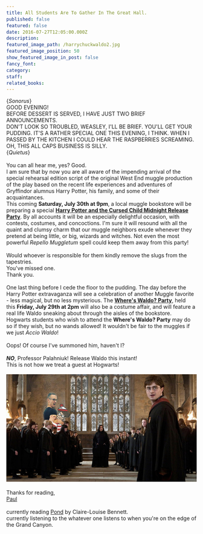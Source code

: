 ```yaml
---
title: All Students Are To Gather In The Great Hall.
published: false
featured: false
date: 2016-07-27T12:05:00.000Z
description:
featured_image_path: /harrychuckwaldo2.jpg
featured_image_position: 50
show_featured_image_in_post: false
fancy_font:
category:
staff:
related_books:
---
```



{*Sonorus*}
<br>GOOD EVENING!&nbsp;
<br>BEFORE DESSERT IS SERVED, I HAVE JUST TWO BRIEF ANNOUNCEMENTS.&nbsp;
<br>DON'T LOOK SO TROUBLED, WEASLEY, I'LL BE BRIEF. YOU'LL GET YOUR PUDDING. IT'S A RATHER SPECIAL ONE THIS EVENING, I THINK. WHEN I PASSED BY THE KITCHEN I COULD HEAR THE RASPBERRIES SCREAMING.&nbsp;
<br>OH, THIS ALL CAPS BUSINESS IS SILLY.
<br>{*Quietus*}
<br>
<br>You can all hear me, yes? Good.
<br>I am sure that by now you are all aware of the impending arrival of the special rehearsal edition script of the original West End muggle production of the play based on the recent life experiences and adventures of Gryffindor alumnus Harry Potter, his family, and some of their acquaintances.&nbsp;
<br>This coming&nbsp;**Saturday, July 30th at 9pm**, a local muggle bookstore will be preparing a special [**Harry Potter and the Cursed Child Midnight Release Party**](http://www.brooklinebooksmith.com/events/2016-07/release-party-for--harry-potter-and-the-cursed-child/). By all accounts it will be an especially delightful occasion, with contests, costumes, and concoctions. I'm sure it will resound with all the quaint and clumsy charm that our muggle neighbors exude whenever they pretend at being little, or big, wizards and witches. Not even the most powerful&nbsp;*Repello Muggletum*&nbsp;spell could keep them away from this party!&nbsp;
<br>
<br>Would whoever is responsible for them kindly remove the slugs from the tapestries.&nbsp;
<br>You've missed one.&nbsp;
<br>Thank you.&nbsp;
<br>
<br>One last thing before I cede the floor to the pudding. The day before the Harry Potter extravaganza will see a celebration of another Muggle favorite - less magical, but no less mysterious. The&nbsp;**[Where's Waldo? Party](http://www.brooklinebooksmith.com/events/2016-07/wheres-waldo--party/)**, held this&nbsp;**Friday, July 29th at 2pm**&nbsp;will also be a costume affair, and will feature a real life Waldo sneaking about through the aisles of the bookstore. Hogwarts students who wish to attend the&nbsp;**Where's Waldo? Party** may do so if they wish, but no wands allowed! It wouldn't be fair to the muggles if we just&nbsp;*Accio Waldo*!&nbsp;
<br>
<br>Oops! Of course I've summoned him, haven't I?
<br>
<br>***NO***, Professor Palahniuk! Release Waldo this instant!&nbsp;
<br>This is not how we treat a guest at Hogwarts!
<br>
<br>![](/uploads/versions/harrychuckwaldo---x----760-428x---.jpg)
<br>
<br>Thanks for reading,
<br>[Paul](http://www.ptpainter.com/)
<br>
<br>currently reading&nbsp;[Pond](http://www.brooklinebooksmith-shop.com/book/9780399575891)&nbsp;by Claire-Louise Bennett.
<br>currently listening to the whatever one listens to when you're on the edge of the Grand Canyon.